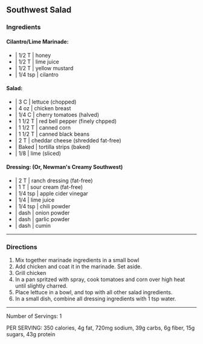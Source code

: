 ## Southwest Salad

### Ingredients

#### Cilantro/Lime Marinade:

* | 1/2 T   | honey
* | 1/2 T   | lime juice
* | 1/2 T   | yellow mustard
* | 1/4 tsp | cilantro

#### Salad:

* | 3 C     | lettuce (chopped)
* | 4 oz    | chicken breast
* | 1/4 C   | cherry tomatoes (halved)
* | 1 1/2 T | red bell pepper (finely chpped)
* | 1 1/2 T | canned corn
* | 1 1/2 T | canned black beans
* | 2 T     | cheddar cheese (shredded fat-free)
* | Baked   | tortilla strips (baked)
* | 1/8     | lime (sliced)

#### Dressing: (Or, Newman's Creamy Southwest)

* | 2 T     | ranch dressing (fat-free)
* | 1 T     | sour cream (fat-free)
* | 1/4 tsp | apple cider vinegar
* | 1/4     | lime juice
* | 1/4 tsp | chili powder
* | dash    | onion powder
* | dash    | garlic powder
* | dash    | cumin

---

### Directions

1. Mix together marinade ingredients in a small bowl
1. Add chicken and coat it in the marinade. Set aside.
1. Grill chicken
1. In a pan spritzed with spray, cook tomatoes and corn over high heat until slightly charred.
1. Place lettuce in a bowl, and top with all other salad ingredients.
1. In a small dish, combine all dressing ingredients with 1 tsp water.

---

Number of Servings: 1

PER SERVING: 350 calories, 4g fat, 720mg sodium, 39g carbs, 6g fiber, 15g sugars, 43g protein
